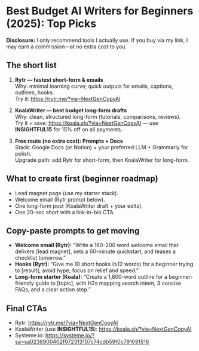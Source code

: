 # Best Budget AI Writers for Beginners (2025): Top Picks

**Disclosure:** I only recommend tools I actually use. If you buy via my link, I may earn a commission—at no extra cost to you.

## The short list
1) **Rytr — fastest short-form & emails**  
Why: minimal learning curve; quick outputs for emails, captions, outlines, hooks.  
Try it: https://rytr.me/?via=NextGenCopyAI

2) **KoalaWriter — best budget long-form drafts**  
Why: clean, structured long-form (tutorials, comparisons, reviews).  
Try it + save: https://koala.sh/?via=NextGenCopyAI — use **INSIGHTFUL15** for 15% off on all payments.

3) **Free route (no extra cost): Prompts + Docs**  
Stack: Google Docs (or Notion) + your preferred LLM + Grammarly for polish.  
Upgrade path: add Rytr for short-form, then KoalaWriter for long-form.

## What to create first (beginner roadmap)
- Lead magnet page (use my starter stack).  
- Welcome email (Rytr prompt below).  
- One long-form post (KoalaWriter draft + your edits).  
- One 20-sec short with a link-in-bio CTA.

## Copy-paste prompts to get moving
- **Welcome email (Rytr):** “Write a 160–200 word welcome email that delivers [lead magnet], sets a 60-minute quickstart, and teases a checklist tomorrow.”  
- **Hooks (Rytr):** “Give me 10 short hooks (≤12 words) for a beginner trying to [result]; avoid hype; focus on relief and speed.”  
- **Long-form starter (Koala):** “Create a 1,800-word outline for a beginner-friendly guide to [topic], with H2s mapping search intent, 3 concise FAQs, and a clear action step.”

## Final CTAs
- Rytr: https://rytr.me/?via=NextGenCopyAI  
- KoalaWriter (use **INSIGHTFUL15**): https://koala.sh/?via=NextGenCopyAI  
- Systeme.io: https://systeme.io/?sa=sa0238900402f072313107c74cdb59f0c791091516

